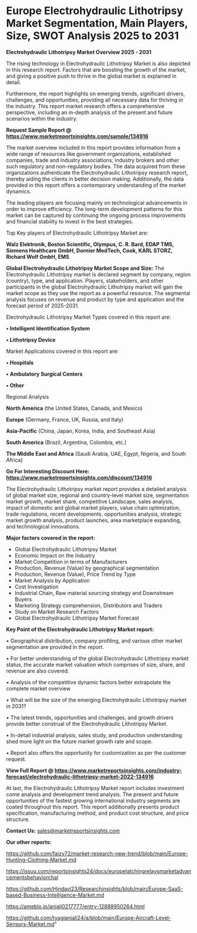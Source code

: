 # Europe Electrohydraulic Lithotripsy Market Segmentation, Main Players, Size, SWOT Analysis 2025 to 2031

<Strong> Electrohydraulic Lithotripsy Market Overview 2025 - 2031</strong>

The rising technology in Electrohydraulic Lithotripsy Market is also depicted in this research report. Factors that are boosting the growth of the market, and giving a positive push to thrive in the global market is explained in detail.

Furthermore, the report highlights on emerging trends, significant drivers, challenges, and opportunities, providing all necessary data for thriving in the industry. This report market research offers a comprehensive perspective, including an in-depth analysis of the present and future scenarios within the industry.

<strong>Request Sample Report @ <a href=https://www.marketreportsinsights.com/sample/134916>https://www.marketreportsinsights.com/sample/134916</a></strong>

The market overview included in this report provides information from a wide range of resources like government organizations, established companies, trade and industry associations, industry brokers and other such regulatory and non-regulatory bodies. The data acquired from these organizations authenticate the Electrohydraulic Lithotripsy research report, thereby aiding the clients in better decision making. Additionally, the data provided in this report offers a contemporary understanding of the market dynamics.

The leading players are focusing mainly on technological advancements in order to improve efficiency. The long-term development patterns for this market can be captured by continuing the ongoing process improvements and financial stability to invest in the best strategies.

Top Key players of Electrohydraulic Lithotripsy Market are:

<strong>Walz Elektronik, Boston Scientific, Olympus, C. R. Bard, EDAP TMS, Siemens Healthcare GmbH, Dornier MedTech, Cook, KARL STORZ, Richard Wolf GmbH, EMS</strong>

<strong><b>Global Electrohydraulic Lithotripsy Market Scope and Size:</b></strong>
The Electrohydraulic Lithotripsy market is declared segment by company, region (country), type, and application. Players, stakeholders, and other participants in the global Electrohydraulic Lithotripsy market will gain the market scope as they use the report as a powerful resource. The segmental analysis focuses on revenue and product by type and application and the forecast period of 2025-2031.

Electrohydraulic Lithotripsy Market Types covered in this report are:

<strong>• Intelligent Identification System

• Lithotripsy Device</strong>

Market Applications covered in this report are:

<strong>• Hospitals

• Ambulatory Surgical Centers

• Other</strong> 

Regional Analysis

<strong>North America</strong> (the United States, Canada, and Mexico)

<strong>Europe</strong> (Germany, France, UK, Russia, and Italy)

<strong>Asia-Pacific</strong> (China, Japan, Korea, India, and Southeast Asia)

<strong>South America</strong> (Brazil, Argentina, Colombia, etc.)

<strong>The Middle East and Africa</strong> (Saudi Arabia, UAE, Egypt, Nigeria, and South Africa)

<strong>Go For Interesting Discount Here: <a href=https://www.marketreportsinsights.com/discount/134916>https://www.marketreportsinsights.com/discount/134916</a></strong>

The Electrohydraulic Lithotripsy market report provides a detailed analysis of global market size, regional and country-level market size, segmentation market growth, market share, competitive Landscape, sales analysis, impact of domestic and global market players, value chain optimization, trade regulations, recent developments, opportunities analysis, strategic market growth analysis, product launches, area marketplace expanding, and technological innovations.

<strong><b>Major factors covered in the report:</b></strong>
<ul>
  <li>Global Electrohydraulic Lithotripsy Market </li>
  <li>Economic Impact on the Industry</li>
  <li>Market Competition in terms of Manufacturers</li>
  <li>Production, Revenue (Value) by geographical segmentation</li>
  <li>Production, Revenue (Value), Price Trend by Type</li>
  <li>Market Analysis by Application</li>
  <li>Cost Investigation</li>
  <li>Industrial Chain, Raw material sourcing strategy and Downstream Buyers</li>
  <li>Marketing Strategy comprehension, Distributors and Traders</li>
  <li>Study on Market Research Factors</li>
  <li>Global Electrohydraulic Lithotripsy Market Forecast</li>
</ul>

<strong><b>Key Point of the Electrohydraulic Lithotripsy Market report:</b></strong>

• Geographical distribution, company profiling, and various other market segmentation are provided in the report.

• For better understanding of the global Electrohydraulic Lithotripsy market status, the accurate market valuation which comprises of size, share, and revenue are also covered.

• Analysis of the competitive dynamic factors better extrapolate the complete market overview

• What will be the size of the emerging Electrohydraulic Lithotripsy market in 2031?

• The latest trends, opportunities and challenges, and growth drivers provide better construal of the Electrohydraulic Lithotripsy Market.

• In-detail industrial analysis, sales study, and production understanding shed more light on the future market growth rate and scope.

• Report also offers the opportunity for customization as per the customer request.

<strong><b>View Full Report @ <a href=https://www.marketreportsinsights.com/industry-forecast/electrohydraulic-lithotripsy-market-2022-134916>https://www.marketreportsinsights.com/industry-forecast/electrohydraulic-lithotripsy-market-2022-134916</a></b></strong>


At last, the Electrohydraulic Lithotripsy Market report includes investment come analysis and development trend analysis. The present and future opportunities of the fastest growing international industry segments are coated throughout this report. This report additionally presents product specification, manufacturing method, and product cost structure, and price structure.

<strong>Contact Us:</strong>
sales@marketreportsinsights.com

<strong>Our other reports:</strong>

<a href=https://github.com/faizy72/market-research-new-trend/blob/main/Europe-Hunting-Clothing-Market.md>https://github.com/faizy72/market-research-new-trend/blob/main/Europe-Hunting-Clothing-Market.md</a>

<a href=https://issuu.com/reportsinsights24/docs/europelatchingrelaysmarketadvancementsbehaviorchal>https://issuu.com/reportsinsights24/docs/europelatchingrelaysmarketadvancementsbehaviorchal</a>

<a href=https://github.com/Hindavi23/Researchinsights/blob/main/Europe-SaaS-based-Business-Intelligence-Market.md>https://github.com/Hindavi23/Researchinsights/blob/main/Europe-SaaS-based-Business-Intelligence-Market.md</a>

<a href=https://ameblo.jp/anjali0217777/entry-12888950264.html>https://ameblo.jp/anjali0217777/entry-12888950264.html</a>

<a href=https://github.com/tyagianjali24/a/blob/main/Europe-Aircraft-Level-Sensors-Market.md>https://github.com/tyagianjali24/a/blob/main/Europe-Aircraft-Level-Sensors-Market.md</a>"

